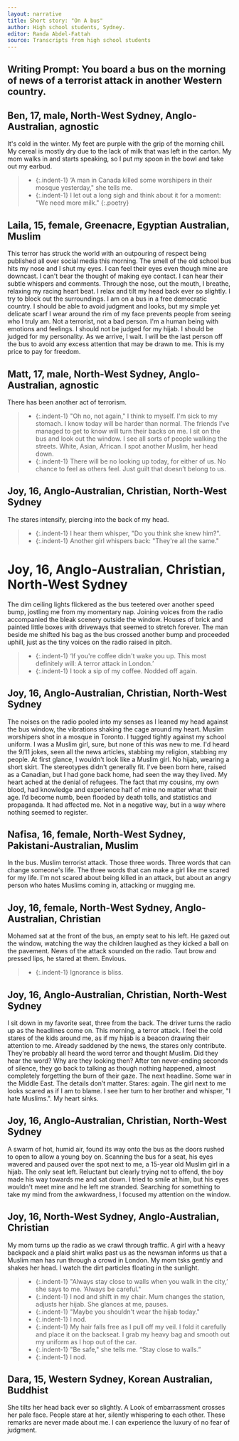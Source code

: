 ```yaml
---
layout: narrative
title: Short story: "On A bus"
author: High school students, Sydney.  
editor: Randa Abdel-Fattah
source: Transcripts from high school students
---
```


## Writing Prompt: You board a bus on the morning of news of a terrorist attack in another Western country.  

## Ben, 17, male, North-West Sydney, Anglo-Australian, agnostic

It's cold in the winter. My feet are purple with the grip of the morning chill. My cereal is mostly dry due to the lack of milk that was left in the carton. My mom walks in and starts speaking, so I put my spoon in the bowl and take out my earbud.
> - {:.indent-1} ‘A man in Canada killed some worshipers in their mosque yesterday," she tells me.
> - {:.indent-1}  I let out a long sigh and think about it for a moment: "We need more milk."
{:.poetry}

## Laila, 15, female, Greenacre, Egyptian Australian, Muslim

This terror has struck the world with an outpouring of respect being published all over social media this morning. The smell of the old school bus hits my nose and I shut my eyes. I can feel their eyes even though mine are downcast. I can't bear the thought of making eye contact. I can hear their subtle whispers and comments. Through the nose, out the mouth, I breathe, relaxing my racing heart beat. I relax and tilt my head back ever so slightly. I try to block out the surroundings. I am on a bus in a free democratic country. I should be able to avoid judgment and looks, but my simple yet delicate scarf I wear around the rim of my face prevents people from seeing who I truly am. Not a terrorist, not a bad person. I'm a human being with emotions and feelings. I should not be judged for my hijab. I should be judged for my personality. As we arrive, I wait. I will be the last person off the bus to avoid any excess attention that may be drawn to me. This is my price to pay for freedom.


## Matt, 17, male, North-West Sydney, Anglo-Australian, agnostic

There has been another act of terrorism.
> - {:.indent-1} "Oh no, not again," I think to myself. I'm sick to my stomach. I know today will be harder than normal. The friends I’ve managed to get to know will turn their backs on me. I sit on the bus and look out the window. I see all sorts of people walking the streets. White, Asian, African. I spot another Muslim, her head down.
> - {:.indent-1} There will be no looking up today, for either of us. No chance to feel as others feel. Just guilt that doesn’t belong to us.

## Joy, 16, Anglo-Australian, Christian, North-West Sydney

The stares intensify, piercing into the back of my head.
> - {:.indent-1} I hear them whisper, "Do you think she knew him?".
> - {:.indent-1} Another girl whispers back: "They're all the same."

# Joy, 16, Anglo-Australian, Christian, North-West Sydney

The dim ceiling lights flickered as the bus teetered over another speed bump, jostling me from my momentary nap. Joining voices from the radio accompanied the bleak scenery outside the window. Houses of brick and painted little boxes with driveways that seemed to stretch forever. The man beside me shifted his bag as the bus crossed another bump and proceeded uphill, just as the tiny voices on the radio raised in pitch.
> - {:.indent-1} ‘If you're coffee didn't wake you up. This most definitely will: A terror attack in London.’
> - {:.indent-1} I took a sip of my coffee. Nodded off again.


## Joy, 16, Anglo-Australian, Christian, North-West Sydney

The noises on the radio pooled into my senses as I leaned my head against the bus window, the vibrations shaking the cage around my heart. Muslim worshipers shot in a mosque in Toronto. I tugged tightly against my school uniform. I was a Muslim girl, sure, but none of this was new to me. I'd heard the 9/11 jokes, seen all the news articles, stabbing my religion, stabbing my people. At first glance, I wouldn't look like a Muslim girl. No hijab, wearing a short skirt. The stereotypes didn't generally fit. I've been born here, raised as a Canadian, but I had gone back home, had seen the way they lived. My heart ached at the denial of refugees. The fact that my cousins, my own blood, had knowledge and experience half of mine no matter what their age. I’d become numb, been flooded by death tolls, and statistics and propaganda. It had affected me. Not in a negative way, but in a way where nothing seemed to register.   

## Nafisa, 16, female, North-West Sydney, Pakistani-Australian, Muslim
In the bus. Muslim terrorist attack. Those three words. Three words that can change someone's life. The three words that can make a girl like me scared for my life. I'm not scared about being killed in an attack, but about an angry person who hates Muslims coming in, attacking or mugging me.

## Joy, 16, female, North-West Sydney, Anglo-Australian, Christian
Mohamed sat at the front of the bus, an empty seat to his left. He gazed out the window, watching the way the children laughed as they kicked a ball on the pavement. News of the attack sounded on the radio. Taut brow and pressed lips, he stared at them. Envious.
> - {:.indent-1} Ignorance is bliss.

## Joy, 16, Anglo-Australian, Christian, North-West Sydney
I sit down in my favorite seat, three from the back. The driver turns the radio up as the headlines come on. This morning, a terror attack. I feel the cold stares of the kids around me, as if my hijab is a beacon drawing their attention to me. Already saddened by the news, the stares only contribute. They're probably all heard the word terror and thought Muslim. Did they hear the word? Why are they looking then? After ten never-ending seconds of silence, they go back to talking as though nothing happened, almost completely forgetting the burn of their gaze. The next headline. Some war in the Middle East. The details don’t matter. Stares: again. The girl next to me looks scared as if I am to blame. I see her turn to her brother and whisper, "I hate Muslims.". My heart sinks.

## Joy, 16, Anglo-Australian, Christian, North-West Sydney
A swarm of hot, humid air, found its way onto the bus as the doors rushed to open to allow a young boy on. Scanning the bus for a seat, his eyes wavered and paused over the spot next to me, a 15-year old Muslim girl in a hijab. The only seat left. Reluctant but clearly trying not to offend, the boy made his way towards me and sat down. I tried to smile at him, but his eyes wouldn't meet mine and he left me stranded. Searching for something to take my mind from the awkwardness, I focused my attention on the window.

## Joy, 16, North-West Sydney, Anglo-Australian, Christian

My mom turns up the radio as we crawl through traffic. A girl with a heavy backpack and a plaid shirt walks past us as the newsman informs us that a Muslim man has run through a crowd in London. My mom tsks gently and shakes her head. I watch the dirt particles floating in the sunlight.
> - {:.indent-1} "Always stay close to walls when you walk in the city,’ she says to me. ‘Always be careful."
> - {:.indent-1} I nod and shift in my chair. Mum changes the station, adjusts her hijab. She glances at me, pauses.
> - {:.indent-1} "Maybe you shouldn't wear the hijab today."
> - {:.indent-1} I nod.
> - {:.indent-1} My hair falls free as I pull off my veil. I fold it carefully and place it on the backseat. I grab my heavy bag and smooth out my uniform as I hop out of the car.
> - {:.indent-1} "Be safe," she tells me. “Stay close to walls.”
> - {:.indent-1} I nod.

## Dara, 15, Western Sydney, Korean Australian, Buddhist

She tilts her head back ever so slightly. A Look of embarrassment crosses her pale face. People stare at her, silently whispering to each other. These remarks are never made about me. I can experience the luxury of no fear of judgment.

